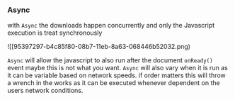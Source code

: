 

### Async

with `Async` the downloads happen concurrently and only the Javascript execution is treat synchronously 

![[95397297-b4c85f80-08b7-11eb-8a63-068446b52032.png)

`Async` will allow the javascript to also run after the document `onReady()` event maybe this is not what you want. `Async` will also vary when it is run as it can be variable based on network speeds. if order matters this will throw a wrench in the works as it can be executed whenever dependent on the users network conditions.
